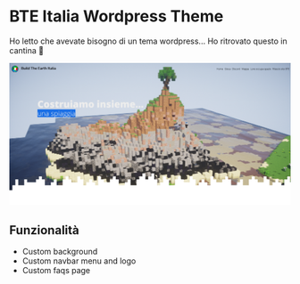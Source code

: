 # BTE Italia Wordpress Theme
Ho letto che avevate bisogno di un tema wordpress... Ho ritrovato questo in cantina 🤷

![Preview brutta](https://github.com/BuildTheEarth-Italia/Wordpress-Theme/blob/master/screenshot.png)

## Funzionalità
* Custom background
* Custom navbar menu and logo
* Custom faqs page
